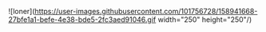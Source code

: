 
![loner](https://user-images.githubusercontent.com/101756728/158941668-27bfe1a1-befe-4e38-bde5-2fc3aed91046.gif  width="250" height="250"/)
